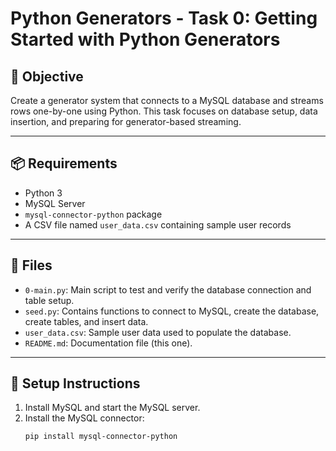 # Python Generators - Task 0: Getting Started with Python Generators

## 🧠 Objective

Create a generator system that connects to a MySQL database and streams rows one-by-one using Python. This task focuses on database setup, data insertion, and preparing for generator-based streaming.

---

## 📦 Requirements

- Python 3
- MySQL Server
- `mysql-connector-python` package
- A CSV file named `user_data.csv` containing sample user records

---

## 📁 Files

- `0-main.py`: Main script to test and verify the database connection and table setup.
- `seed.py`: Contains functions to connect to MySQL, create the database, create tables, and insert data.
- `user_data.csv`: Sample user data used to populate the database.
- `README.md`: Documentation file (this one).

---

## 🚀 Setup Instructions

1. Install MySQL and start the MySQL server.
2. Install the MySQL connector:
   ```bash
   pip install mysql-connector-python
